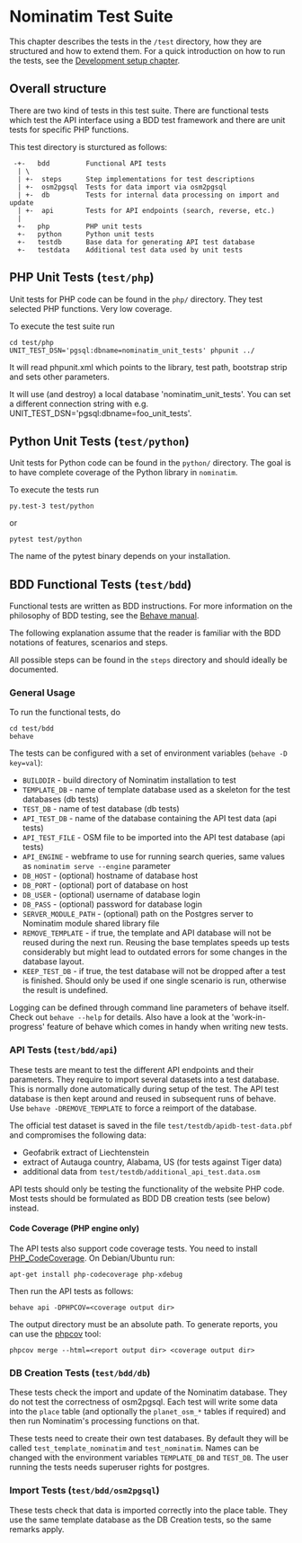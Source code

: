 # Nominatim Test Suite

This chapter describes the tests in the `/test` directory, how they are
structured and how to extend them. For a quick introduction on how to run
the tests, see the [Development setup chapter](Development-Environment.md).

## Overall structure

There are two kind of tests in this test suite. There are functional tests
which test the API interface using a BDD test framework and there are unit
tests for specific PHP functions.

This test directory is sturctured as follows:

```
 -+-   bdd         Functional API tests
  | \
  | +-  steps      Step implementations for test descriptions
  | +-  osm2pgsql  Tests for data import via osm2pgsql
  | +-  db         Tests for internal data processing on import and update
  | +-  api        Tests for API endpoints (search, reverse, etc.)
  |
  +-   php         PHP unit tests
  +-   python      Python unit tests
  +-   testdb      Base data for generating API test database
  +-   testdata    Additional test data used by unit tests
```

## PHP Unit Tests (`test/php`)

Unit tests for PHP code can be found in the `php/` directory. They test selected
PHP functions. Very low coverage.

To execute the test suite run

    cd test/php
    UNIT_TEST_DSN='pgsql:dbname=nominatim_unit_tests' phpunit ../

It will read phpunit.xml which points to the library, test path, bootstrap
strip and sets other parameters.

It will use (and destroy) a local database 'nominatim_unit_tests'. You can set
a different connection string with e.g. UNIT_TEST_DSN='pgsql:dbname=foo_unit_tests'.

## Python Unit Tests (`test/python`)

Unit tests for Python code can be found in the `python/` directory. The goal is
to have complete coverage of the Python library in `nominatim`.

To execute the tests run

    py.test-3 test/python

or

    pytest test/python

The name of the pytest binary depends on your installation.

## BDD Functional Tests (`test/bdd`)

Functional tests are written as BDD instructions. For more information on
the philosophy of BDD testing, see the
[Behave manual](http://pythonhosted.org/behave/philosophy.html).

The following explanation assume that the reader is familiar with the BDD
notations of features, scenarios and steps.

All possible steps can be found in the `steps` directory and should ideally
be documented.

### General Usage

To run the functional tests, do

    cd test/bdd
    behave

The tests can be configured with a set of environment variables (`behave -D key=val`):

 * `BUILDDIR` - build directory of Nominatim installation to test
 * `TEMPLATE_DB` - name of template database used as a skeleton for
                   the test databases (db tests)
 * `TEST_DB` - name of test database (db tests)
 * `API_TEST_DB` - name of the database containing the API test data (api tests)
 * `API_TEST_FILE` - OSM file to be imported into the API test database (api tests)
 * `API_ENGINE` - webframe to use for running search queries, same values as
                  `nominatim serve --engine` parameter
 * `DB_HOST` - (optional) hostname of database host
 * `DB_PORT` - (optional) port of database on host
 * `DB_USER` - (optional) username of database login
 * `DB_PASS` - (optional) password for database login
 * `SERVER_MODULE_PATH` - (optional) path on the Postgres server to Nominatim
                          module shared library file
 * `REMOVE_TEMPLATE` - if true, the template and API database will not be reused
                       during the next run. Reusing the base templates speeds
                       up tests considerably but might lead to outdated errors
                       for some changes in the database layout.
 * `KEEP_TEST_DB` - if true, the test database will not be dropped after a test
                    is finished. Should only be used if one single scenario is
                    run, otherwise the result is undefined.

Logging can be defined through command line parameters of behave itself. Check
out `behave --help` for details. Also have a look at the 'work-in-progress'
feature of behave which comes in handy when writing new tests.

### API Tests (`test/bdd/api`)

These tests are meant to test the different API endpoints and their parameters.
They require to import several datasets into a test database. This is normally
done automatically during setup of the test. The API test database is then
kept around and reused in subsequent runs of behave. Use `behave -DREMOVE_TEMPLATE`
to force a reimport of the database.

The official test dataset is saved in the file `test/testdb/apidb-test-data.pbf`
and compromises the following data:

 * Geofabrik extract of Liechtenstein
 * extract of Autauga country, Alabama, US (for tests against Tiger data)
 * additional data from `test/testdb/additional_api_test.data.osm`

API tests should only be testing the functionality of the website PHP code.
Most tests should be formulated as BDD DB creation tests (see below) instead.

#### Code Coverage (PHP engine only)

The API tests also support code coverage tests. You need to install
[PHP_CodeCoverage](https://github.com/sebastianbergmann/php-code-coverage).
On Debian/Ubuntu run:

    apt-get install php-codecoverage php-xdebug

Then run the API tests as follows:

    behave api -DPHPCOV=<coverage output dir>

The output directory must be an absolute path. To generate reports, you can use
the [phpcov](https://github.com/sebastianbergmann/phpcov) tool:

    phpcov merge --html=<report output dir> <coverage output dir>

### DB Creation Tests (`test/bdd/db`)

These tests check the import and update of the Nominatim database. They do not
test the correctness of osm2pgsql. Each test will write some data into the `place`
table (and optionally the `planet_osm_*` tables if required) and then run
Nominatim's processing functions on that.

These tests need to create their own test databases. By default they will be
called `test_template_nominatim` and `test_nominatim`. Names can be changed with
the environment variables `TEMPLATE_DB` and `TEST_DB`. The user running the tests
needs superuser rights for postgres.

### Import Tests (`test/bdd/osm2pgsql`)

These tests check that data is imported correctly into the place table. They
use the same template database as the DB Creation tests, so the same remarks apply.
